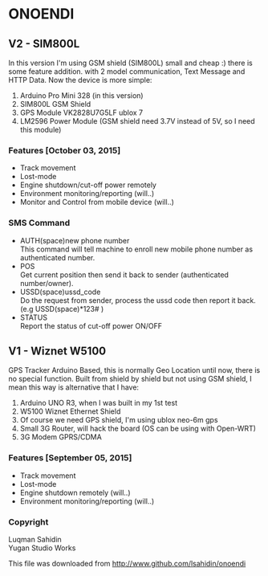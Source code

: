 # ONOENDI 
## V2 - SIM800L
In this version I'm using GSM shield (SIM800L) small and cheap :) there is some feature addition.
with 2 model communication, Text Message and HTTP Data. Now the device is more simple:<br>
1. Arduino Pro Mini 328 (in this version)<br>
2. SIM800L GSM Shield<br>
3. GPS Module VK2828U7G5LF ublox 7<br>
4. LM2596 Power Module (GSM shield need 3.7V instead of 5V, so I need this module)

### Features [October 03, 2015]
- Track movement
- Lost-mode
- Engine shutdown/cut-off power remotely
- Environment monitoring/reporting (will..)
- Monitor and Control from mobile device (will..)

### SMS Command
- AUTH(space)new phone number<br>
  This command will tell machine to enroll new mobile phone number as authenticated number.
- POS<br>
  Get current position then send it back to sender (authenticated number/owner).
- USSD(space)ussd_code<br>
  Do the request from sender, process the ussd code then report it back.<br>
  (e.g USSD(space)*123# )
- STATUS<br>
  Report the status of cut-off power ON/OFF


## V1 - Wiznet W5100
GPS Tracker Arduino Based, this is normally Geo Location until now, there is no special function. 
Built from shield by shield but not using GSM shield, I mean this way is alternative that I have:<br>
1. Arduino UNO R3, when I was built in my 1st test<br>
2. W5100 Wiznet Ethernet Shield<br>
3. Of course we need GPS shield, I'm using ublox neo-6m gps<br>
4. Small 3G Router, will hack the board (OS can be using with Open-WRT)<br>
5. 3G Modem GPRS/CDMA

### Features [September 05, 2015]
- Track movement
- Lost-mode
- Engine shutdown remotely (will..)
- Environment monitoring/reporting (will..)


### Copyright
Luqman Sahidin<br>
Yugan Studio Works

This file was downloaded from http://www.github.com/lsahidin/onoendi
